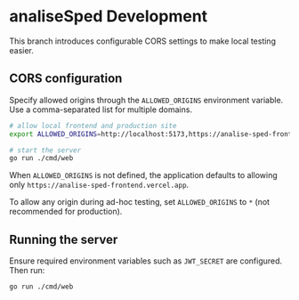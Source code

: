 # analiseSped Development

This branch introduces configurable CORS settings to make local testing easier.

## CORS configuration

Specify allowed origins through the `ALLOWED_ORIGINS` environment variable. Use a comma-separated list for multiple domains.

```bash
# allow local frontend and production site
export ALLOWED_ORIGINS=http://localhost:5173,https://analise-sped-frontend.vercel.app

# start the server
go run ./cmd/web
```

When `ALLOWED_ORIGINS` is not defined, the application defaults to allowing only `https://analise-sped-frontend.vercel.app`.

To allow any origin during ad-hoc testing, set `ALLOWED_ORIGINS` to `*` (not recommended for production).

## Running the server

Ensure required environment variables such as `JWT_SECRET` are configured. Then run:

```bash
go run ./cmd/web
```

